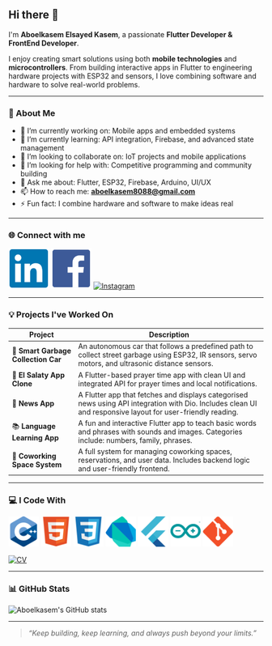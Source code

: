 ## Hi there 👋

I'm **Aboelkasem Elsayed Kasem**, a passionate **Flutter Developer & FrontEnd Developer**.

I enjoy creating smart solutions using both **mobile technologies** and **microcontrollers**. From building interactive apps in Flutter to engineering hardware projects with ESP32 and sensors, I love combining software and hardware to solve real-world problems.

---

### 🚀 About Me

- 🔭 I’m currently working on: Mobile apps and embedded systems
- 🌱 I’m currently learning: API integration, Firebase, and advanced state management
- 👯 I’m looking to collaborate on: IoT projects and mobile applications
- 🤔 I’m looking for help with: Competitive programming and community building
- 💬 Ask me about: Flutter, ESP32, Firebase, Arduino, UI/UX
- 📫 How to reach me: **[aboelkasem8088@gmail.com](mailto:aboelkasem8088@gmail.com)**
- ⚡ Fun fact: I combine hardware and software to make ideas real

---

### 🌐 Connect with me

[<img src="https://github.com/devicons/devicon/blob/master/icons/linkedin/linkedin-original.svg" alt="LinkedIn" width="80" height="80"/>](https://www.linkedin.com/in/a-e-kasem/)
[<img src="https://github.com/devicons/devicon/blob/master/icons/facebook/facebook-original.svg" alt="Facebook" width="80" height="80"/>](https://www.facebook.com/aboelkasem.elsayed)
[<img src="https://github.com/devicons/devicon/blob/master/icons/instagram/instagram-original.svg" alt="Instagram" width="80" height="80"/>](https://www.instagram.com/a_e_kasem/)

---

### 💡 Projects I've Worked On

| Project | Description |
|--------|-------------|
| 🚗 **Smart Garbage Collection Car** | An autonomous car that follows a predefined path to collect street garbage using ESP32, IR sensors, servo motors, and ultrasonic distance sensors. |
| 📱 **El Salaty App Clone** | A Flutter-based prayer time app with clean UI and integrated API for prayer times and local notifications. |
| 📰 **News App** | A Flutter app that fetches and displays categorised news using API integration with Dio. Includes clean UI and responsive layout for user-friendly reading. |
| 📚 **Language Learning App** | A fun and interactive Flutter app to teach basic words and phrases with sounds and images. Categories include: numbers, family, phrases. |
| 🏢 **Coworking Space System** | A full system for managing coworking spaces, reservations, and user data. Includes backend logic and user-friendly frontend. |


---

### 💻 I Code With

<p align="left">
  <img src="https://github.com/devicons/devicon/blob/master/icons/cplusplus/cplusplus-original.svg" alt="C++" width="60" height="60"/>
  <img src="https://raw.githubusercontent.com/devicons/devicon/master/icons/html5/html5-original.svg" alt="HTML5" width="60" height="60"/>
  <img src="https://raw.githubusercontent.com/devicons/devicon/master/icons/css3/css3-original.svg" alt="CSS3" width="60" height="60"/>
  <img src="https://github.com/devicons/devicon/blob/master/icons/dart/dart-original.svg" alt="Dart" width="60" height="60"/>
  <img src="https://github.com/devicons/devicon/blob/master/icons/flutter/flutter-original.svg" alt="Flutter" width="60" height="60"/>
  <img src="https://github.com/devicons/devicon/blob/master/icons/arduino/arduino-original.svg" alt="Arduino" width="60" height="60"/>
  <img src="https://github.com/devicons/devicon/blob/master/icons/git/git-original.svg" alt="Git" width="60" height="60"/>
</p>

[![CV](https://img.shields.io/badge/-MY%20Curriculum%20Vitae-purple?style=flat&logo=readthedocs&logoColor=white)](https://drive.google.com/file/d/1jFRWDDc5p0PIyryCJugQTEFxyym3AhTI/view?usp=sharing)

---

### 📊 GitHub Stats

![Aboelkasem's GitHub stats](https://github-readme-stats.vercel.app/api?username=a-e-kasem&show_icons=true&theme=default)

---

> _“Keep building, keep learning, and always push beyond your limits.”_
